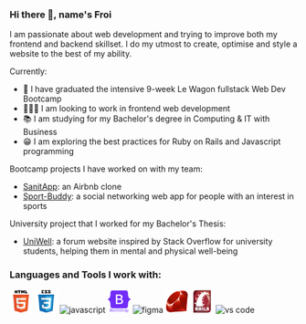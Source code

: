 ### Hi there 👋, name's Froi

I am passionate about web development and trying to improve both my frontend and backend skillset. I do my utmost to create, optimise and style a website to the best of my ability.

Currently: 
  - 🥳 I have graduated the intensive 9-week Le Wagon fullstack Web Dev Bootcamp
  - 🧑🏻‍💻 I am looking to work in frontend web development
  - 📚 I am studying for my Bachelor's degree in Computing & IT with Business
  - 😁 I am exploring the best practices for Ruby on Rails and Javascript programming

Bootcamp projects I have worked on with my team:
  - <a href="https://github.com/froidautaj/SanitApp">SanitApp</a>: an Airbnb clone
  - <a href="https://github.com/froidautaj/Sport-Buddy">Sport-Buddy</a>: a social networking web app for people with an interest in sports

University project that I worked for my Bachelor's Thesis:
  - <a href="https://github.com/froidautaj/UniWell">UniWell</a>: a forum website inspired by Stack Overflow for university students, helping them in mental and physical well-being

### Languages and Tools I work with:

<img src="https://raw.githubusercontent.com/devicons/devicon/master/icons/html5/html5-original-wordmark.svg" alt="html5" width="40" height="40"/> <img src="https://raw.githubusercontent.com/devicons/devicon/master/icons/css3/css3-original-wordmark.svg" alt="css3" width="40" height="40"/> <img src="https://lyqwid.com/wp-content/uploads/2015/04/Javascript-Logo.png" alt="javascript" width="40" height="40"/> <img src="https://raw.githubusercontent.com/devicons/devicon/master/icons/bootstrap/bootstrap-plain-wordmark.svg" alt="bootstrap" width="40" height="40"/> <img src="https://www.vectorlogo.zone/logos/figma/figma-icon.svg" alt="figma" width="40" height="40"/> <img src="https://raw.githubusercontent.com/devicons/devicon/master/icons/ruby/ruby-original.svg" alt="ruby" width="40" height="40"/> <img src="https://raw.githubusercontent.com/devicons/devicon/master/icons/rails/rails-original-wordmark.svg" alt="rails" width="40" height="40"/> <img src="https://upload.wikimedia.org/wikipedia/commons/thumb/9/9a/Visual_Studio_Code_1.35_icon.svg/2048px-Visual_Studio_Code_1.35_icon.svg.png" alt="vs code" width="40" height="40"/>
